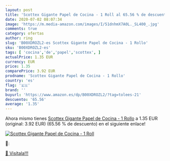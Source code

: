 ```yaml
---
layout: post
title: 'Scottex Gigante Papel de Cocina - 1 Roll al 65.56 % de descuento'
date: 2020-07-02 08:07:34
image: 'https://m.media-amazon.com/images/I/51dnhmX7A0L._SL400_.jpg'
comments: true
category: ofertas
author: ring
slug: 'B00XDROZL2-es Scottex Gigante Papel de Cocina - 1 Rollo'
sku: 'B00XDROZL2-es'
tags: [ 'cocina','de','papel','scottex', ]
actualPrice: 1.35 EUR
currency: EUR
price: 1.35
comparePrice: 3.92 EUR
prodname: 'Scottex Gigante Papel de Cocina - 1 Rollo'
country: 'es'
flag: '🇪🇸'
brand: ''
buyurl: 'https://www.amazon.es/dp/B00XDROZL2/?tag=tolees-21'
descuento: '65.56'
average: '1.35'
---
```


Ahora mismo tienes [Scottex Gigante Papel de Cocina - 1 Rollo](https://www.amazon.es/dp/B00XDROZL2/?tag=tolees-21) a 1.35 EUR (original: 3.92 EUR) (65.56 %  de descuento) en el siguiente enlace!

[![Scottex Gigante Papel de Cocina - 1 Roll](https://m.media-amazon.com/images/I/51dnhmX7A0L._SL400_.jpg)](https://www.amazon.es/dp/B00XDROZL2/?tag=tolees-21)

🔎:


[🛒 Visítala!!!](https://www.amazon.es/dp/B00XDROZL2/?tag=tolees-21)
